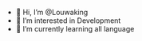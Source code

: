 - 👋 Hi, I’m @Louwaking
- 👀 I’m interested in Development
- 🌱 I’m currently learning all language

<!---
Louwaking/Louwaking is a ✨ special ✨ repository because its `README.md` (this file) appears on your GitHub profile.
You can click the Preview link to take a look at your changes.
--->

